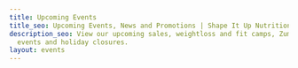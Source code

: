 ```yaml
---
title: Upcoming Events
title_seo: Upcoming Events, News and Promotions | Shape It Up Nutrition and Fitness
description_seo: View our upcoming sales, weightloss and fit camps, Zumba in da Club
  events and holiday closures.
layout: events
---
```


